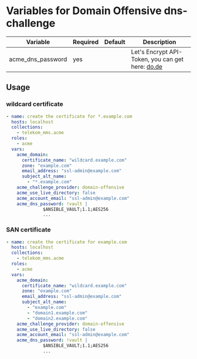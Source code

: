 # Variables for Domain Offensive dns-challenge

| Variable                | Required | Default | Description
|-------------------------|----------|---------|------------
| acme_dns_password       | yes      |         | Let's Encrypt API-Token, you can get here: [do.de](https://my.do.de/settings/domains/general)

## Usage

### wildcard certificate

```yaml
- name: create the certificate for *.example.com
  hosts: localhost
  collections:
    - telekom_mms.acme
  roles:
    - acme
  vars:
    acme_domain:
      certificate_name: "wildcard.example.com"
      zone: "example.com"
      email_address: "ssl-admin@example.com"
      subject_alt_name:
        - "*.example.com"
    acme_challenge_provider: domain-offensive
    acme_use_live_directory: false
    acme_account_email: "ssl-admin@example.com"
    acme_dns_password: !vault |
              $ANSIBLE_VAULT;1.1;AES256
              ...
```

### SAN certificate

```yaml
- name: create the certificate for example.com
  hosts: localhost
  collections:
    - telekom_mms.acme
  roles:
    - acme
  vars:
    acme_domain:
      certificate_name: "wildcard.example.com"
      zone: "example.com"
      email_address: "ssl-admin@example.com"
      subject_alt_name:
        - "example.com"
        - "domain1.example.com"
        - "domain2.example.com"
    acme_challenge_provider: domain-offensive
    acme_use_live_directory: false
    acme_account_email: "ssl-admin@example.com"
    acme_dns_password: !vault |
              $ANSIBLE_VAULT;1.1;AES256
              ...
```
